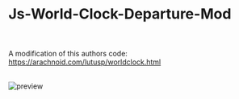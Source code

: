 # Js-World-Clock-Departure-Mod<br><br>

A modification of this authors code: https://arachnoid.com/lutusp/worldclock.html<br><br>

![preview](https://github.com/lexterror/Js-World-Clock-Departure-Mod/assets/16135535/1e010d99-6ab4-4a9d-b280-eed4ac3c5fb5)


